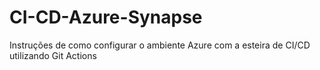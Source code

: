 # CI-CD-Azure-Synapse
Instruções de como configurar o ambiente Azure com a esteira de CI/CD utilizando Git Actions
